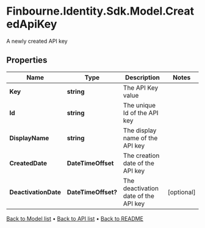 # Finbourne.Identity.Sdk.Model.CreatedApiKey
A newly created API key

## Properties

Name | Type | Description | Notes
------------ | ------------- | ------------- | -------------
**Key** | **string** | The API Key value | 
**Id** | **string** | The unique Id of the API key | 
**DisplayName** | **string** | The display name of the API key | 
**CreatedDate** | **DateTimeOffset** | The creation date of the API key | 
**DeactivationDate** | **DateTimeOffset?** | The deactivation date of the API key | [optional] 

[Back to Model list](../README.md#documentation-for-models) &#8226; [Back to API list](../README.md#documentation-for-api-endpoints) &#8226; [Back to README](../README.md)

